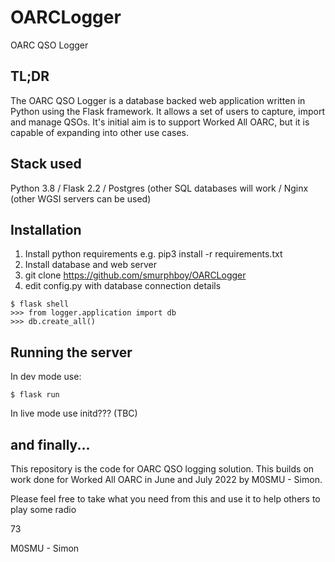# OARCLogger

OARC QSO Logger

## TL;DR

The OARC QSO Logger is a database backed web application written in Python using the Flask framework. It allows a set of users to capture, import and manage QSOs. It's initial aim is to support Worked All OARC, but it is capable of expanding into other use cases.

## Stack used

Python 3.8 / Flask 2.2 / Postgres (other SQL databases will work / Nginx (other WGSI servers can be used)

## Installation

1. Install python requirements e.g. pip3 install -r requirements.txt
1. Install database and web server
1. git clone https://github.com/smurphboy/OARCLogger
1. edit config.py with database connection details

```
$ flask shell
>>> from logger.application import db
>>> db.create_all()
```

## Running the server

In dev mode use:

```
$ flask run
```

In live mode use initd??? (TBC)

## and finally...

This repository is the code for OARC QSO logging solution. This builds on work done for Worked All OARC in June and July 2022 by M0SMU - Simon.

Please feel free to take what you need from this and use it to help others to play some radio

73

M0SMU - Simon
